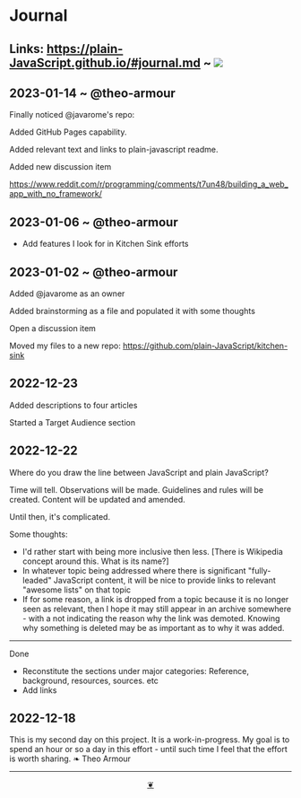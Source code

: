 # Journal

## Links: https://plain-JavaScript.github.io/#journal.md ~ [![]( https://plain-JavaScript.github.io/assets/octicon.svg)]( https://github.com/plain-JavaScript/plain-JavaScript.github.io/blob/main/journal.md )


## 2023-01-14 ~ @theo-armour

Finally noticed @javarome's repo:

Added GitHub Pages capability.

Added relevant text and links to plain-javascript readme.

Added new discussion item

https://www.reddit.com/r/programming/comments/t7un48/building_a_web_app_with_no_framework/


## 2023-01-06 ~ @theo-armour

* Add features I look for in Kitchen Sink efforts

## 2023-01-02 ~ @theo-armour

Added @javarome as an owner

Added brainstorming as a file and populated it with some thoughts

Open a discussion item

Moved my files to a new repo: https://github.com/plain-JavaScript/kitchen-sink


## 2022-12-23

Added descriptions to four articles

Started a Target Audience section


## 2022-12-22

Where do you draw the line between JavaScript and plain JavaScript?

Time will tell. Observations will be made. Guidelines and rules will be created. Content will be updated and amended.

Until then, it's complicated.

Some thoughts:
* I'd rather start with being more inclusive then less. [There is Wikipedia concept around this. What is its name?]
* In whatever topic being addressed where there is significant "fully-leaded" JavaScript content, it will be nice to provide links to relevant "awesome lists" on that topic
* If for some reason, a link is dropped from a topic because it is no longer seen as relevant, then I hope it may still appear in an archive somewhere - with a not indicating the reason why the link was demoted. Knowing why something is deleted may be as important as to why it was added.

***

Done
* Reconstitute the sections under major categories: Reference, background, resources, sources. etc
* Add links


## 2022-12-18
This is my second day on this project. It is a work-in-progress. My goal is to spend an hour or so a day in this effort - until such time I feel that the effort is worth sharing. ❧ Theo Armour


***

<center title="Hello! Click me to go up to the top" ><a class=aDingbat href=javascript:window.scrollTo(0,0);> ❦ </a></center>
